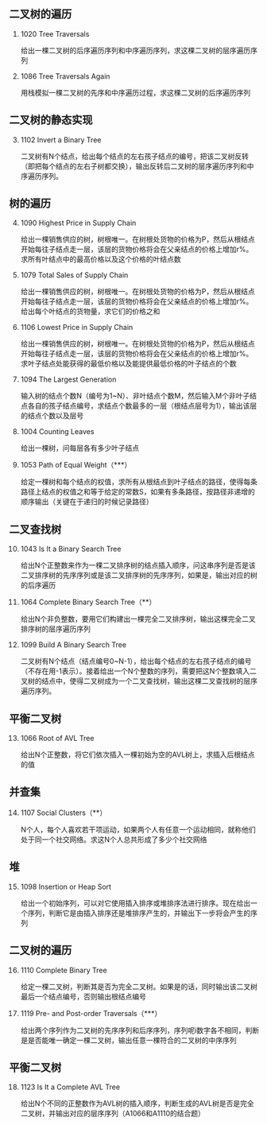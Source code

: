## 二叉树的遍历
1. 1020 Tree Traversals

    给出一棵二叉树的后序遍历序列和中序遍历序列，求这棵二叉树的层序遍历序列

2. 1086 Tree Traversals Again 

    用栈模拟一棵二叉树的先序和中序遍历过程，求这棵二叉树的后序遍历序列

## 二叉树的静态实现

3. 1102 Invert a Binary Tree

    二叉树有N个结点，给出每个结点的左右孩子结点的编号，把该二叉树反转（即把每个结点的左右子树都交换），输出反转后二叉树的层序遍历序列和中序遍历序列。

## 树的遍历

4. 1090 Highest Price in Supply Chain

    给出一棵销售供应的树，树根唯一。在树根处货物的价格为P，然后从根结点开始每往子结点走一层，该层的货物价格将会在父亲结点的价格上增加r%。求所有叶结点中的最高价格以及这个价格的叶结点数

5. 1079 Total Sales of Supply Chain

    给出一棵销售供应的树，树根唯一。在树根处货物的价格为P，然后从根结点开始每往子结点走一层，该层的货物价格将会在父亲结点的价格上增加r%。给出每个叶结点的货物量，求它们的价格之和

6. 1106 Lowest Price in Supply Chain

    给出一棵销售供应的树，树根唯一。在树根处货物的价格为P，然后从根结点开始每往子结点走一层，该层的货物价格将会在父亲结点的价格上增加r%。求叶子结点处能获得的最低价格以及能提供最低价格的叶子结点的个数

7. 1094 The Largest Generation

    输入树的结点个数N（编号为1~N）、非叶结点个数M，然后输入M个非叶子结点各自的孩子结点编号，求结点个数最多的一层（根结点层号为1），输出该层的结点个数以及层号

8. 1004 Counting Leaves

    给出一棵树，问每层各有多少叶子结点

9. 1053 Path of Equal Weight（***）

    给定一棵树和每个结点的权值，求所有从根结点到叶子结点的路径，使得每条路径上结点的权值之和等于给定的常数S，如果有多条路径，按路径非递增的顺序输出（关键在于递归的时候记录路径）



## 二叉查找树
10. 1043 Is It a Binary Search Tree 

    给出N个正整数来作为一棵二叉排序树的结点插入顺序，问这串序列是否是该二叉排序树的先序序列或是该二叉排序树的先序序列，如果是，输出对应的树的后序遍历

11. 1064 Complete Binary Search Tree（**）

    给出N个非负整数，要用它们构建出一棵完全二叉排序树，输出这棵完全二叉排序树的层序遍历序列

12. 1099 Build A Binary Search Tree 

    二叉树有N个结点（结点编号0~N-1），给出每个结点的左右孩子结点的编号（不存在用-1表示）。接着给出一个N个整数的序列，需要把这N个整数填入二叉树的结点中，使得二叉树成为一个二叉查找树，输出这棵二叉查找树的层序遍历序列。



## 平衡二叉树
13. 1066 Root of AVL Tree

    给出N个正整数，将它们依次插入一棵初始为空的AVL树上，求插入后根结点的值

## 并查集 
14. 1107 Social Clusters（**）

    N个人，每个人喜欢若干项运动，如果两个人有任意一个运动相同，就称他们处于同一个社交网络。求这N个人总共形成了多少个社交网络

## 堆
15. 1098 Insertion or Heap Sort

    给出一个初始序列，可以对它使用插入排序或堆排序法进行排序。现在给出一个序列，判断它是由插入排序还是堆排序产生的，并输出下一步将会产生的序列

## 二叉树的遍历
16. 1110 Complete Binary Tree

    给定一棵二叉树，判断其是否为完全二叉树。如果是的话，同时输出该二叉树最后一个结点编号，否则输出根结点编号

17. 1119 Pre- and Post-order Traversals（***）

    给出两个序列作为二叉树的先序序列和后序序列，序列呢i数字各不相同，判断是是否能唯一确定一棵二叉树，输出任意一棵符合的二叉树的中序序列


## 平衡二叉树

18. 1123 Is It a Complete AVL Tree

    给出N个不同的正整数作为AVL树的插入顺序，判断生成的AVL树是否是完全二叉树，并输出对应的层序序列（A1066和A1110的结合题）













